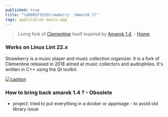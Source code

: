 ```yaml
---
published: true
title: "\U0001F353Strawberry  (Amarok †)"
tags: application music-app
---
```

> Living fork of [Clementine](https://www.clementine-player.org/) itself inspired by [Amarok 1.4](https://amarok.kde.org/), - [Home](https://github.com/strawberrymusicplayer/strawberry#strawberry-strawberry-music-player-)

### Works on Linux Lint 22.x

Strawberry is a music player and music collection organizer. It is a fork of Clementine released in 2018 aimed at music collectors and audiophiles. It's written in C++ using the Qt toolkit.

[![caption](https://raw.githubusercontent.com/strawberrymusicplayer/strawberry/master/data/screenshot/screenshot.png)](https://github.com/strawberrymusicplayer/strawberry#strawberry-strawberry-music-player-)


### How to bring back amarok 1.4 ? - Obsolete

- project: tried to put everything in a docker or appimage - to avoid old library issue
